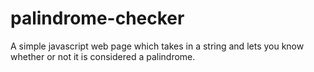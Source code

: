 # palindrome-checker
A simple javascript web page which takes in a string and lets you know whether or not it is considered a palindrome.
